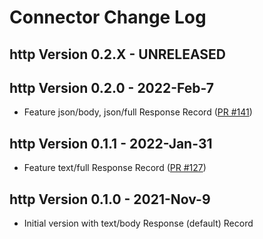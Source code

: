 # Connector Change Log

## http Version 0.2.X - UNRELEASED

## http Version 0.2.0 - 2022-Feb-7
* Feature json/body, json/full Response Record ([PR #141](https://github.com/infinyon/fluvio-connectors/pull/141))

## http Version 0.1.1 - 2022-Jan-31
* Feature text/full Response Record ([PR #127](https://github.com/infinyon/fluvio-connectors/pull/127))

## http Version 0.1.0 - 2021-Nov-9
* Initial version with text/body Response (default) Record